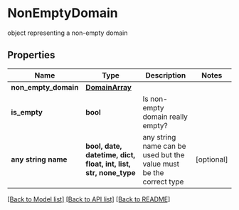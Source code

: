 # NonEmptyDomain

object representing a non-empty domain

## Properties
Name | Type | Description | Notes
------------ | ------------- | ------------- | -------------
**non_empty_domain** | [**DomainArray**](DomainArray.md) |  | 
**is_empty** | **bool** | Is non-empty domain really empty? | 
**any string name** | **bool, date, datetime, dict, float, int, list, str, none_type** | any string name can be used but the value must be the correct type | [optional]

[[Back to Model list]](../README.md#documentation-for-models) [[Back to API list]](../README.md#documentation-for-api-endpoints) [[Back to README]](../README.md)


